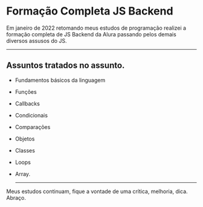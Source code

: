 # Formação Completa JS Backend 

Em janeiro de 2022 retomando meus estudos de programação realizei a formação completa de JS Backend da Alura passando pelos demais diversos assusos do JS. 

--- 

## Assuntos tratados no assunto. 
* Fundamentos básicos da linguagem 
* Funções
* Callbacks
* Condicionais
* Comparações
* Objetos
* Classes
* Loops
* Array. 
  
  ---
Meus estudos continuam, fique a vontade de uma crítica, melhoria, dica. 
Abraço. 
